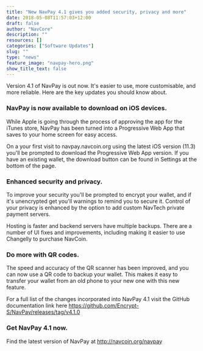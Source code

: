 ```yaml
---
title: "New NavPay 4.1 gives you added security, privacy and more"
date: 2018-05-08T11:57:03+12:00
draft: false
author: "NavCore"
description: ""
resources: []
categories: ["Software Updates"]
slug: ""
type: "news"
feature_image: "navpay-hero.png"
show_title_text: false
---
```


Version 4.1 of NavPay is out now. It's easier to use, more customisable, and more reliable. Here are the key updates you should know about.

<!--more-->

### NavPay is now available to download on iOS devices.

While Apple is going through the process of approving the app for the iTunes store, NavPay has been turned into a Progressive Web App that saves to your home screen for easy access.

On a your first visit to navpay.navcoin.org using the latest iOS version (11.3) you'll be prompted to download the Progressive Web App version. If you have an existing wallet, the download button can be found in Settings at the bottom of the page. 

### Enhanced security and privacy.

To improve your security you'll be prompted to encrypt your wallet, and if it's unencrypted get you'll warnings to remind you to secure it. Control of your privacy is enhanced by the option to add custom NavTech private payment servers. 

Hosting is faster and backend servers have multiple backups. There are a number of UI fixes and improvements, including making it easier to use Changelly to purchase NavCoin.

### Do more with QR codes.

The speed and accuracy of the QR scanner has been improved, and you can now use a QR code to backup your wallet. This makes it easy to transfer your wallet from an old phone to your new one with this new feature.

For a full list of the changes incorporated into NavPay 4.1 visit the GitHub documentation link here https://github.com/Encrypt-S/NavPay/releases/tag/v4.1.0 

### Get NavPay 4.1 now. 
Find the latest version of NavPay at http://navcoin.org/navpay

